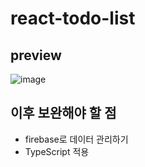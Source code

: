 # react-todo-list

## preview
![image](https://user-images.githubusercontent.com/26318691/119004295-6476bb80-b9c9-11eb-87da-4fef6a37efea.png)

## 이후 보완해야 할 점
 - firebase로 데이터 관리하기
 - TypeScript 적용
